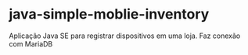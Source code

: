 # java-simple-moblie-inventory
Aplicação Java SE para registrar dispositivos em uma loja. Faz conexão com MariaDB
